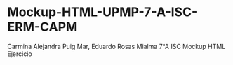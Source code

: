 # Mockup-HTML-UPMP-7-A-ISC-ERM-CAPM
Carmina Alejandra Puig Mar, Eduardo Rosas Mialma 7°A ISC Mockup HTML Ejercicio
